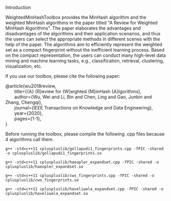 Introduction


WeightedMinHashToolbox provides the MinHash algorithm and the weighted MinHash algorithms in the paper titled "A Review for Weighted MinHash Algorithms". The paper elaborates the advantages and disadvantages of the algorithms and their application scenarios, and thus the users can select the appropriate methods in different scenes with the help of the paper. The algorithms aim to efficiently represent the weighted set as a compact fingerprint without the inefficient learning process. Based on the compact representation, the users can conduct many high-level data mining and machine learning tasks, e.g., classification, retrieval, clustering, visualization, etc.

If you use our toolbox, please cite the following paper:

@article{wu2018review,  
&emsp;&emsp;title={{A} {R}eview for {W}eighted {M}inHash {A}lgorithms},  
&emsp;&emsp;author={Wu, Wei and Li, Bin and Chen, Ling and Gao, Junbin and Zhang, Chengqi},  
&emsp;&emsp;journal={IEEE Transactions on Knowledge and Data Engineering},   
&emsp;&emsp;year={2020},  
&emsp;&emsp;pages={1-1},  
}

Before running the toolbox, please compile the following .cpp files because 4 algorithms call them. 

    g++ -std=c++11 cpluspluslib/gollapudi1_fingerprints.cpp -fPIC -shared -o cpluspluslib/gollapudi1_fingerprints.so

    g++ -std=c++11 cpluspluslib/haeupler_expandset.cpp -fPIC -shared -o cpluspluslib/haeupler_expandset.so

    g++ -std=c++11 cpluspluslib/cws_fingerprints.cpp -fPIC -shared -o cpluspluslib/cws_fingerprints.so

    g++ -std=c++11 cpluspluslib/haveliwala_expandset.cpp -fPIC -shared -o cpluspluslib/haveliwala_expandset.so
